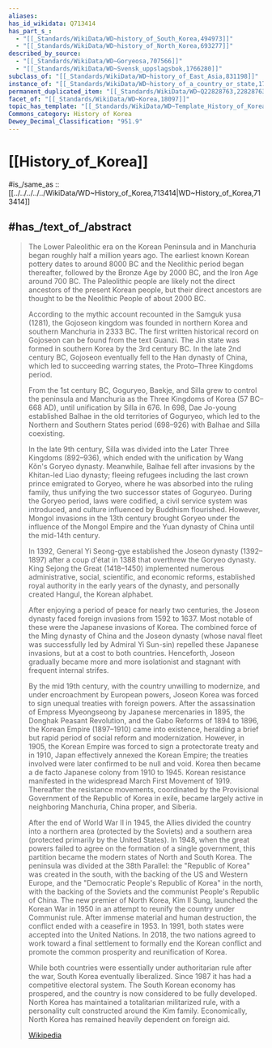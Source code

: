 ```yaml
---
aliases:
has_id_wikidata: Q713414
has_part_s_:
  - "[[_Standards/WikiData/WD~history_of_South_Korea,494973]]"
  - "[[_Standards/WikiData/WD~history_of_North_Korea,693277]]"
described_by_source:
  - "[[_Standards/WikiData/WD~Goryeosa,707566]]"
  - "[[_Standards/WikiData/WD~Svensk_uppslagsbok,1766280]]"
subclass_of: "[[_Standards/WikiData/WD~history_of_East_Asia,831198]]"
instance_of: "[[_Standards/WikiData/WD~history_of_a_country_or_state,17544377]]"
permanent_duplicated_item: "[[_Standards/WikiData/WD~Q22828763,22828763]]"
facet_of: "[[_Standards/WikiData/WD~Korea,18097]]"
topic_has_template: "[[_Standards/WikiData/WD~Template_History_of_Korea,55507]]"
Commons_category: History of Korea
Dewey_Decimal_Classification: "951.9"
---
```


# [[History_of_Korea]]

#is_/same_as :: [[../../../../../WikiData/WD~History_of_Korea,713414|WD~History_of_Korea,713414]] 

## #has_/text_of_/abstract 

> The Lower Paleolithic era on the Korean Peninsula and in Manchuria 
> began roughly half a million years ago. The earliest known Korean pottery dates to around 8000 BC and the Neolithic period began thereafter, followed by the Bronze Age by 2000 BC, and the Iron Age around 700 BC. The Paleolithic people are likely not the direct ancestors of the present Korean people, but their direct ancestors are thought to be the Neolithic People of about 2000 BC.
>
> According to the mythic account recounted in the Samguk yusa (1281), the Gojoseon kingdom was founded in northern Korea and southern Manchuria in 2333 BC. The first written historical record on Gojoseon can be found from the text Guanzi. The Jin state was formed in southern Korea by the 3rd century BC. In the late 2nd century BC, Gojoseon eventually fell to the Han dynasty of China, which led to succeeding warring states, the Proto–Three Kingdoms period.
>
> From the 1st century BC, Goguryeo, Baekje, and Silla grew to control the peninsula and Manchuria as the Three Kingdoms of Korea (57 BC–668 AD), until unification by Silla in 676. In 698, Dae Jo-young established Balhae in the old territories of Goguryeo, which led to the Northern and Southern States period (698–926) with Balhae and Silla coexisting.
>
> In the late 9th century, Silla was divided into the Later Three Kingdoms (892–936), which ended with the unification by Wang Kŏn's Goryeo dynasty. Meanwhile, Balhae fell after invasions by the Khitan-led Liao dynasty; fleeing refugees including the last crown prince emigrated to Goryeo, where he was absorbed into the ruling family, thus unifying the two successor states of Goguryeo. During the Goryeo period, laws were codified, a civil service system was introduced, and culture influenced by Buddhism flourished. However, Mongol invasions in the 13th century brought Goryeo under the influence of the Mongol Empire and the Yuan dynasty of China until the mid-14th century.
>
> In 1392, General Yi Seong-gye established the Joseon dynasty (1392–1897) after a coup d'état in 1388 that overthrew the Goryeo dynasty. King Sejong the Great (1418–1450) implemented numerous administrative, social, scientific, and economic reforms, established royal authority in the early years of the dynasty, and personally created Hangul, the Korean alphabet.
>
> After enjoying a period of peace for nearly two centuries, the Joseon dynasty faced foreign invasions from 1592 to 1637. Most notable of these were the Japanese invasions of Korea. The combined force of the Ming dynasty of China and the Joseon dynasty (whose naval fleet was successfully led by Admiral Yi Sun-sin) repelled these Japanese invasions, but at a cost to both countries. Henceforth, Joseon gradually became more and more isolationist and stagnant with frequent internal strifes.
>
> By the mid 19th century, with the country unwilling to modernize, and under encroachment by European powers, Joseon Korea was forced to sign unequal treaties with foreign powers. After the assassination of Empress Myeongseong by Japanese mercenaries in 1895, the Donghak Peasant Revolution, and the Gabo Reforms of 1894 to 1896, the Korean Empire (1897–1910) came into existence, heralding a brief but rapid period of social reform and modernization. However, in 1905, the Korean Empire was forced to sign a protectorate treaty and in 1910, Japan effectively annexed the Korean Empire; the treaties involved were later confirmed to be null and void. Korea then became a de facto Japanese colony from 1910 to 1945. Korean resistance manifested in the widespread March First Movement of 1919. Thereafter the resistance movements, coordinated by the Provisional Government of the Republic of Korea in exile, became largely active in neighboring Manchuria, China proper, and Siberia.
>
> After the end of World War II in 1945, the Allies divided the country into a northern area (protected by the Soviets) and a southern area (protected primarily by the United States). In 1948, when the great powers failed to agree on the formation of a single government, this partition became the modern states of North and South Korea. The peninsula was divided at the 38th Parallel: the "Republic of Korea" was created in the south, with the backing of the US and Western Europe, and the "Democratic People's Republic of Korea" in the north, with the backing of the Soviets and the communist People's Republic of China. The new premier of North Korea, Kim Il Sung, launched the Korean War in 1950 in an attempt to reunify the country under Communist rule. After immense material and human destruction, the conflict ended with a ceasefire in 1953. In 1991, both states were accepted into the United Nations. In 2018, the two nations agreed to work toward a final settlement to formally end the Korean conflict and promote the common prosperity and reunification of Korea.
>
> While both countries were essentially under authoritarian rule after the war, South Korea eventually liberalized. Since 1987 it has had a competitive electoral system. The South Korean economy has prospered, and the country is now considered to be fully developed. North Korea has maintained a totalitarian militarized rule, with a personality cult constructed around the Kim family. Economically, North Korea has remained heavily dependent on foreign aid.
>
> [Wikipedia](https://en.wikipedia.org/wiki/History%20of%20Korea) 

